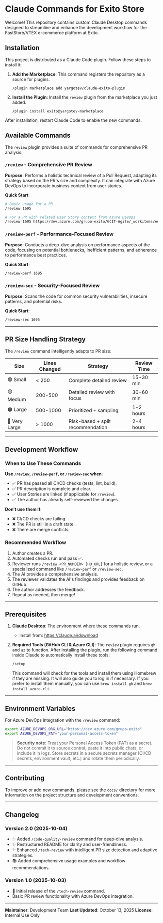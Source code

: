 # Claude Commands for Exito Store

Welcome! This repository contains custom Claude Desktop commands designed to streamline and enhance the development workflow for the FastStore/VTEX e-commerce platform at Exito.

## Installation

This project is distributed as a Claude Code plugin. Follow these steps to install it:

1.  **Add the Marketplace**:
    This command registers the repository as a source for plugins.

    ```shell
    /plugin marketplace add yargotev/claude-exito-plugin
    ```

2.  **Install the Plugin**:
    Install the `review` plugin from the marketplace you just added.

    ```shell
    /plugin install exito@yargotev-marketplace
    ```

After installation, restart Claude Code to enable the new commands.

## Available Commands

The `review` plugin provides a suite of commands for comprehensive PR analysis:

### `/review` - Comprehensive PR Review

**Purpose**: Performs a holistic technical review of a Pull Request, adapting its strategy based on the PR's size and complexity. It can integrate with Azure DevOps to incorporate business context from user stories.

**Quick Start**:
```bash
# Basic usage for a PR
/review 1695

# For a PR with related User Story context from Azure DevOps
/review 1695 https://dev.azure.com/grupo-exito/GCIT-Agile/_workitems/edit/544232
```

### `/review-perf` - Performance-Focused Review

**Purpose**: Conducts a deep-dive analysis on performance aspects of the code, focusing on potential bottlenecks, inefficient patterns, and adherence to performance best practices.

**Quick Start**:
```bash
/review-perf 1695
```

### `/review-sec` - Security-Focused Review

**Purpose**: Scans the code for common security vulnerabilities, insecure patterns, and potential risks.

**Quick Start**:
```bash
/review-sec 1695
```

---

## PR Size Handling Strategy

The `/review` command intelligently adapts to PR size:

| Size | Lines Changed | Strategy | Review Time |
|------|---------------|----------|-------------|
| 🟢 Small | < 200 | Complete detailed review | 15-30 min |
| 🟡 Medium | 200-500 | Detailed review with focus | 30-60 min |
| 🟠 Large | 500-1000 | Prioritized + sampling | 1-2 hours |
| 🔴 Very Large | > 1000 | Risk-based + split recommendation | 2-4 hours |

---

## Development Workflow

### When to Use These Commands

**Use `/review`, `/review-perf`, or `/review-sec` when**:
- ✅ PR has passed all CI/CD checks (tests, lint, build).
- ✅ PR description is complete and clear.
- ✅ User Stories are linked (if applicable for `/review`).
- ✅ The author has already self-reviewed the changes.

**Don't use them if**:
- ❌ CI/CD checks are failing.
- ❌ The PR is still in a draft state.
- ❌ There are merge conflicts.

### Recommended Workflow

1.  Author creates a PR.
2.  Automated checks run and pass ✅.
3.  Reviewer runs `/review <PR_NUMBER> [HU_URL]` for a holistic review, or a specialized command like `/review-perf` or `/review-sec`.
4.  The AI provides a comprehensive analysis.
5.  The reviewer validates the AI's findings and provides feedback on GitHub.
6.  The author addresses the feedback.
7.  Repeat as needed, then merge!

---

## Prerequisites

1.  **Claude Desktop**: The environment where these commands run.
    - Install from: https://claude.ai/download

2.  **Required Tools (GitHub CLI & Azure CLI)**: The `review` plugin requires `gh` and `az` to function. After installing the plugin, run the following command inside Claude to automatically install these tools:
    ```bash
    /setup
    ```
    This command will check for the tools and install them using Homebrew if they are missing. It will also guide you to log in if necessary. If you prefer to install them manually, you can use `brew install gh` and `brew install azure-cli`.

---

## Environment Variables

For Azure DevOps integration with the `/review` command:

```bash
export AZURE_DEVOPS_ORG_URL="https://dev.azure.com/grupo-exito"
export AZURE_DEVOPS_PAT="your-personal-access-token"
```

> **Security note:** Treat your Personal Access Token (PAT) as a secret. Do not commit it to source control, paste it into public chats, or include it in logs. Store secrets in a secure secrets manager (CI/CD secrets, environment vault, etc.) and rotate them periodically.

---


## Contributing

To improve or add new commands, please see the `docs/` directory for more information on the project structure and development conventions.

---

## Changelog

### Version 2.0 (2025-10-04)
- ✨ Added `/code-quality-review` command for deep-dive analysis.
- ✨ Restructured README for clarity and user-friendliness.
- ✨ Enhanced `/tech-review` with intelligent PR size detection and adaptive strategies.
- 📚 Added comprehensive usage examples and workflow recommendations.

### Version 1.0 (2025-10-03)
- 🎉 Initial release of the `/tech-review` command.
- Basic PR review functionality with Azure DevOps integration.

---

**Maintainer**: Development Team
**Last Updated**: October 13, 2025
**License**: Internal Use Only